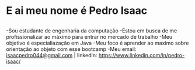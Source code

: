 # E ai meu nome é Pedro Isaac

## 
-Sou estudante de engenharia da computação
-Estou em busca de me profissionalizar ao máximo para entrar no mercado de trabalho
-Meu objetivo é especialiazação em Java
-Meu foco é aprender ao maximo sobre orientação ao objeto com esse bootcamp 
-Meu email: isaacpedro044@gmail.com | linkedIn: https://www.linkedin.com/in/pedro-isaac/
  

